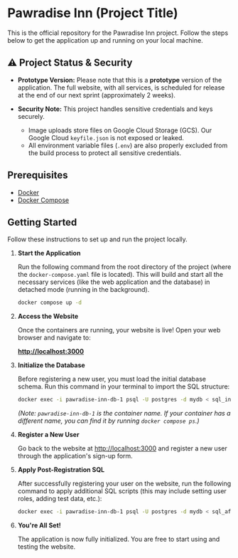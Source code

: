 # Pawradise Inn (Project Title)

This is the official repository for the Pawradise Inn project. Follow the steps below to get the application up and running on your local machine.

## ⚠️ Project Status & Security

* **Prototype Version:** Please note that this is a **prototype** version of the application. The full website, with all services, is scheduled for release at the end of our next sprint (approximately 2 weeks).

* **Security Note:** This project handles sensitive credentials and keys securely.
    * Image uploads store files on Google Cloud Storage (GCS). Our Google Cloud `keyfile.json` is not exposed or leaked.
    * All environment variable files (`.env`) are also properly excluded from the build process to protect all sensitive credentials.

## Prerequisites

-   [Docker](https://www.docker.com/get-started)
-   [Docker Compose](https://docs.docker.com/compose/install/)

## Getting Started

Follow these instructions to set up and run the project locally.

1.  **Start the Application**

    Run the following command from the root directory of the project (where the `docker-compose.yaml` file is located). This will build and start all the necessary services (like the web application and the database) in detached mode (running in the background).

    ```bash
    docker compose up -d
    ```

2.  **Access the Website**

    Once the containers are running, your website is live! Open your web browser and navigate to:

    [**http://localhost:3000**](http://localhost:3000)

3.  **Initialize the Database**

    Before registering a new user, you must load the initial database schema. Run this command in your terminal to import the SQL structure:

    ```bash
    docker exec -i pawradise-inn-db-1 psql -U postgres -d mydb < sql_initial.sql
    ```
    *(Note: `pawradise-inn-db-1` is the container name. If your container has a different name, you can find it by running `docker compose ps`.)*

4.  **Register a New User**

    Go back to the website at [http://localhost:3000](http://localhost:3000) and register a new user through the application's sign-up form.

5.  **Apply Post-Registration SQL**

    After successfully registering your user on the website, run the following command to apply additional SQL scripts (this may include setting user roles, adding test data, etc.):

    ```bash
    docker exec -i pawradise-inn-db-1 psql -U postgres -d mydb < sql_after_register.sql
    ```

6.  **You're All Set!**

    The application is now fully initialized. You are free to start using and testing the website.
